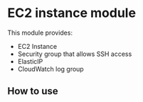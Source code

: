 # EC2 instance module

This module provides:

- EC2 Instance
- Security group that allows SSH access
- ElasticIP
- CloudWatch log group

## How to use